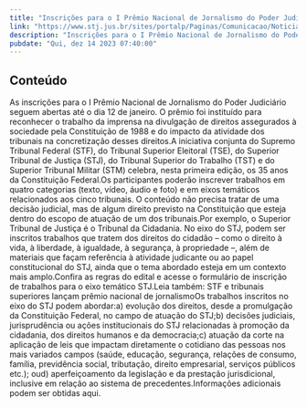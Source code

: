 ```yaml
---
title: "Inscrições para o I Prêmio Nacional de Jornalismo do Poder Judiciário vão até 12 de janeiro"
link: "https://www.stj.jus.br/sites/portalp/Paginas/Comunicacao/Noticias/2023/14122023-Inscricoes-para-o-I-Premio-Nacional-de-Jornalismo-do-Poder-Judiciario-vao-ate-12-de-janeiro.aspx"
description: "Inscrições para o I Prêmio Nacional de Jornalismo do Poder Judiciário vão até 12 de janeiro"
pubdate: "Qui, dez 14 2023 07:40:00"
---
```


## Conteúdo

As inscrições para o I Prêmio Nacional de Jornalismo do Poder Judiciário seguem abertas até o dia 12 de janeiro. O prêmio foi instituído para reconhecer o trabalho da imprensa na divulgação de direitos assegurados à sociedade pela Constituição de 1988 e do impacto da atividade dos tribunais na concretização desses direitos.A iniciativa conjunta do Supremo Tribunal Federal (STF), do Tribunal Superior Eleitoral (TSE), do Superior Tribunal de Justiça (STJ), do Tribunal Superior do Trabalho (TST) e do Superior Tribunal Militar (STM) celebra, nesta primeira edição, os 35 anos da Constituição Federal.Os participantes poderão inscrever trabalhos em quatro categorias (texto, vídeo, áudio e foto) e em eixos temáticos relacionados aos cinco tribunais. O conteúdo não precisa tratar de uma decisão judicial, mas de algum direito previsto na Constituição que esteja dentro do escopo de atuação de um dos tribunais.Por exemplo, o Superior Tribunal de Justiça é o Tribunal da Cidadania. No eixo do STJ, podem ser inscritos trabalhos que tratem dos direitos do cidadão – como o direito à vida, à liberdade, à igualdade, à segurança, à propriedade –, além de materiais que façam referência à atividade judicante ou ao papel constitucional do STJ, ainda que o tema abordado esteja em um contexto mais amplo.Confira as regras do edital e acesse o formulário de inscrição de trabalhos para o eixo temático STJ.Leia também: STF e tribunais superiores lançam prêmio nacional de jornalismoOs trabalhos inscritos no eixo do STJ podem abordar:a) evolução dos direitos, desde a promulgação da Constituição Federal, no campo de atuação do STJ;b) decisões judiciais, jurisprudência ou ações institucionais do STJ relacionadas à promoção da cidadania, dos direitos humanos e da democracia;c) atuação da corte na aplicação de leis que impactam diretamente o cotidiano das pessoas nos mais variados campos (saúde, educação, segurança, relações de consumo, família, previdência social, tributação, direito empresarial, serviços públicos etc.); oud) aperfeiçoamento da legislação e da prestação jurisdicional, inclusive em relação ao sistema de precedentes.Informações adicionais podem ser obtidas aqui.
